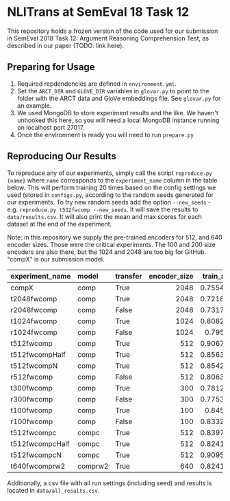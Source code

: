 # NLITrans at SemEval 18 Task 12

This repository holds a frozen version of the code used for our
submission in SemEval 2018 Task 12: Argument Reasoning Comprehension
Test, as described in our paper (TODO: link here).

## Preparing for Usage

1. Required repdendencies are defined in `environment.yml`.
2. Set the `ARCT_DIR` and `GLOVE_DIR` variables in `glovar.py` to point
   to the folder with the ARCT data and GloVe embeddings file.
   See `glovar.py` for an example.
3. We used MongoDB to store experiment results and the like.
   We haven't unhooked this here, so you will need a local MongoDB
   instance running on localhost port 27017.
4. Once the environment is ready you will need to run `prepare.py`

## Reproducing Our Results

To reproduce any of our experiments, simply call the script
`reproduce.py {name}` where `name` corresponds to the `experiment_name`
column in the table below. This will perform training 20 times based on
the config settings we used (stored in `configs.py`, according to the
random seeds generated for our experiments. To try new random seeds add
the option `--new_seeds` - e.g. `reproduce.py t512fwcomp --new_seeds`.
It will save the results to `data/results.csv`. It will also print the
mean and max scores for each dataset at the end of the experiment.

Note: in this repository we supply the pre-trained encoders for 512,
and 640 encoder sizes. Those were the critical experiments. The 100 and
200 size encoders are also there, but the 1024 and 2048 are too big
for GitHub. "compX" is our submission model.

| experiment_name   | model   | transfer   |   encoder_size |   train_acc |   tune_acc |   test_acc |
|:------------------|:--------|:-----------|---------------:|------------:|-----------:|-----------:|
| compX             | comp    | True       |           2048 |    0.755493 |   0.6725   |   0.592448 |
| t2048fwcomp       | comp    | True       |           2048 |    0.721834 |   0.669635 |   0.601823 |
| r2048fwcomp       | comp    | False      |           2048 |    0.731719 |   0.676302 |   0.604278 |
| t1024fwcomp       | comp    | True       |           1024 |    0.808289 |   0.672969 |   0.597396 |
| r1024fwcomp       | comp    | False      |           1024 |    0.79588  |   0.674688 |   0.601525 |
| t512fwcomp        | comp    | True       |            512 |    0.906743 |   0.68125  |   0.645833 |
| t512fwcompHalf    | comp    | True       |            512 |    0.856324 |   0.681406 |   0.646205 |
| t512fwcompN       | comp    | True       |            512 |    0.854252 |   0.678646 |   0.646949 |
| r512fwcomp        | comp    | False      |            512 |    0.806349 |   0.671771 |   0.62247  |
| t300fwcomp        | comp    | True       |            300 |    0.781242 |   0.673177 |   0.62872  |
| r300fwcomp        | comp    | False      |            300 |    0.775354 |   0.670885 |   0.635231 |
| t100fwcomp        | comp    | True       |            100 |    0.84574  |   0.67651  |   0.640513 |
| r100fwcomp        | comp    | False      |            100 |    0.833289 |   0.673073 |   0.632254 |
| t512fwcompc       | compc   | True       |            512 |    0.839753 |   0.668854 |   0.588988 |
| t512fwcompcHalf   | compc   | True       |            512 |    0.824128 |   0.668021 |   0.586235 |
| t512fwcompcN      | compc   | True       |            512 |    0.909531 |   0.651302 |   0.570164 |
| t640fwcomprw2     | comprw2 | True       |            640 |    0.824137 |   0.675156 |   0.609263 |

Additionally, a csv file with all run settings (including seed) and results
is located in `data/all_results.csv`.

